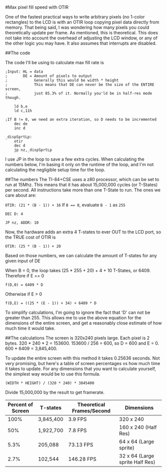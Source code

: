 #Max pixel fill speed with OTIR

One of the fastest practical ways to write arbitrary pixels (no 1-color rectangles) to the LCD is
with an OTIR loop copying pixel data directly from memory. That being said, I was wondering how many
pixels you could theoretically update per frame. As mentioned, this is theoretical. This does not
take into account the overhead of adjusting the LCD window, or any of the other logic you may have.
It also assumes that interrupts are disabled.

##The code

The code I'll be using to calculate max fill rate is

```z80
;Input: HL = data
;       DE = Amount of pixels to output
;            Generally this would be width * height
;            This means that DE can never be the size of the ENTIRE screen,
;            just 85.3% of it. Normally you'ld be in half-res mode though.

    ld b,e
    ld c,11h

;If B != 0, we need an extra iteration, so D needs to be incremented
    dec de
    inc d

_dispSprtLp:
    otir
    dec d
    jp nz,_dispSprtLp
```

I use JP in the loop to save a few extra cycles. When calculating the numbers below, I'm basing it
only on the runtime of the loop, and I'm not calculating the negligible setup time for the loop.

##The numbers
The TI-84+CSE uses a z80 processor, which can be set to run at 15Mhz. This means that it has about
15,000,000 cycles (or T-States) per second. All instructions take more than one T-State to run. The
ones we care about are:

`OTIR: (21 * (B - 1)) + 16` If `B == 0`, evaluate `B - 1` as `255`

`DEC D: 4`

`JP nz, ADDR: 10`

Now, the hardware adds an extra 4 T-states to ever OUT to the LCD port, so
the TRUE cost of OTIR is

`OTIR: (25 * (B - 1)) + 20`

Based on those numbers, we can calculate the amount of T-states for any given
input of DE

When B = 0, the loop takes (25 * 255 + 20) + 4 + 10 T-States, or 6409.
Therefore if E == 0

`f(D,0) = 6409 * D`

Otherwise if E > 0

`f(D,E) = ((25 * (E - 1)) + 34) + 6409 * D`


To simplify calculations, I'm going to ignore the fact that 'D' can not be greater than 255. This
allows me to use the above equation for the dimensions of the entire screen, and get a reasonably
close estimate of how much time it would take.

##The calculations
The screen is 320x240 pixels large. Each pixel is 2 bytes. 320 * 240 * 2 = 153600. 153600 / 256 =
600, so D = 600 and E = 0. 600 * 6409 = 3,845,400.

To update the entire screen with this method it takes 0.25636 seconds. Not very promising, but
here's a table of screen percentages vs how much time it takes to update. For any dimensions that
you want to calculate yourself, the simplest way would be to use this formula.

`(WIDTH * HEIGHT) / (320 * 240) * 3845400`

Divide 15,000,000 by the result to get framerate.

Percent of Screen | T-states  | Theoretical Frames/Second | Dimensions
----------------- | --------  | ------------------------- | ----------
100%              | 3,845,400 | 3.9 FPS                   | 320 x 240
50%               | 1,922,700 | 7.8 FPS                   | 160 x 240 (Half Res)
5.3%              | 205,088   | 73.13 FPS                 | 64 x 64 (Large sprite)
2.7%              | 102,544   | 146.28 FPS                | 32 x 64 (Large sprite Half Res)
